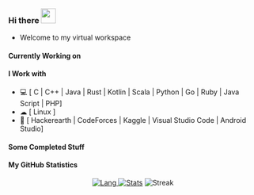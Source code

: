 ### Hi there <img src="https://raw.githubusercontent.com/Restuananda/Restuananda/master/styles/Hi.gif" width="30px">
* Welcome to my virtual workspace<!--, feel free to check out my [website](https://satrya.zeroinside.id) and [blog](https://blog.zeroinside.id).-->

#### Currently Working on
<!-- * [Zero-PrayerTimes](https://github.com/Restuananda/Zero-PrayerTimes) - *A simple prayer time that will play adhan sound with doa in foreground as a Linux CLI application.*
* [Zerotwitty Assistant](https://github.com/Restuananda/Zerotwitty-Assistant) - *My personal Twitter bot that do NLP things*
* [Golang Hands On](https://github.com/Restuananda/Golang-Hands-On) - *Learn Go from start to advance with practice, inspired by Programmer Zaman Now*. 
-->

#### I Work with
* 💻 [ C | C++ | Java | Rust | Kotlin | Scala | Python | Go | Ruby | Java Script | PHP]
* ☁ [ Linux ]
* :white_square_button: [ Hackerearth | CodeForces | Kaggle | Visual Studio Code | Android Studio]

#### Some Completed Stuff
<!--* [ZeroTF Docker Stack](https://github.com/Restuananda/ZeroTF-Docker-Stack) - *TensorFlow with GPU enabled, Jupyter, Code-Server in Docker.*
* [Indonesia COVID-19 Analytics & Explorations](https://github.com/Restuananda/Indonesia-COVID-19-Analytics-n-Explorations) - *Exploring COVID-19 in Indonesia using data science.*
* [DelftX ROS-1 Course](https://github.com/Restuananda/DelftX-ROS-1-Course) - *My works in DelftX: ROS1x Hello (Real) World with ROS – Robot Operating System*
-->


#### My GitHub Statistics
<div align="center"> 

<!--![](https://komarev.com/ghpvc/?username=Restuananda&color=brightgreen)
[![GitHub Trends SVG](https://api.githubtrends.io/user/svg/Restuananda/langs?time_range=one_year&loc_metric=changed&compact=True&theme=bright_lights)](https://githubtrends.io)-->


[![Lang](https://github-readme-stats-eight-theta.vercel.app/api/top-langs/?username=Restuananda&layout=compact&langs_count=8&hide_border=true&theme=algolia) ![Stats](https://github-readme-stats.vercel.app/api?username=Restuananda&show_icons=true&hide_border=true&theme=algolia)](https://github.com/Restuananda) 
![Streak](https://github-readme-streak-stats.herokuapp.com/?user=Restuananda&count_private=true&theme=algolia&hide_border=true)

</div>

<!--<p align="center">
    <a href="https://linkedin.com/in/satrya-budi-pratama"><img src="https://img.shields.io/badge/-Satrya%20Budi%20Pratama-0077B5?style=flat&logo=Linkedin&logoColor=white"/></a>
    <a href="mailto:satrya@zeroinside.id"><img src="https://img.shields.io/badge/-satrya@zeroinside.id-D14836?style=flat&logo=Gmail&logoColor=white"/></a>
    </p>
-->

<!-- #### Additional
<div align="center"> 
    ⏳ Year progress |████████████████████████▁▁▁▁▁▁| 80.62 %
    <pre>
    <font color='#777777'>Weather:</font> 🌦   Light rain, +27°C, 94%, ↘13km/h, 1011hPa
    <font color='#777777'>Timezone:</font> Asia/Jakarta
    <font color='#777777'>  Last Update:</font>    13:19:49+0700 <font color='#777777'>|</font> <font color='#777777'>Dawn:</font>    05:47:56  <font color='#777777'>|</font> <font color='#777777'>Sunrise:</font> 06:09:25
    <font color='#777777'>  Zenith:</font> 12:09:53      <font color='#777777'>|</font> <font color='#777777'>Sunset:</font>  18:10:15  <font color='#777777'>|</font> <font color='#777777'>Dusk:</font>    18:31:44
    <font color='#777777'>Location:</font> Medan [3.5608,98.6643]</pre>
    </div>
-->
